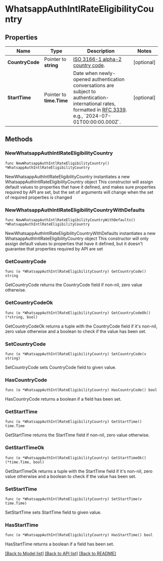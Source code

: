 # WhatsappAuthIntlRateEligibilityCountry

## Properties

Name | Type | Description | Notes
------------ | ------------- | ------------- | -------------
**CountryCode** | Pointer to **string** | [ISO 3166-1 alpha-2 country code](https://en.wikipedia.org/wiki/ISO_3166-1_alpha-2). | [optional] 
**StartTime** | Pointer to **time.Time** | Date when newly-opened authentication conversations are subject to authentication-international rates, formatted in [RFC 3339](https://datatracker.ietf.org/doc/html/rfc3339). e.g., &#x60;2024-07-01T00:00:00.000Z&#x60;. | [optional] 

## Methods

### NewWhatsappAuthIntlRateEligibilityCountry

`func NewWhatsappAuthIntlRateEligibilityCountry() *WhatsappAuthIntlRateEligibilityCountry`

NewWhatsappAuthIntlRateEligibilityCountry instantiates a new WhatsappAuthIntlRateEligibilityCountry object
This constructor will assign default values to properties that have it defined,
and makes sure properties required by API are set, but the set of arguments
will change when the set of required properties is changed

### NewWhatsappAuthIntlRateEligibilityCountryWithDefaults

`func NewWhatsappAuthIntlRateEligibilityCountryWithDefaults() *WhatsappAuthIntlRateEligibilityCountry`

NewWhatsappAuthIntlRateEligibilityCountryWithDefaults instantiates a new WhatsappAuthIntlRateEligibilityCountry object
This constructor will only assign default values to properties that have it defined,
but it doesn't guarantee that properties required by API are set

### GetCountryCode

`func (o *WhatsappAuthIntlRateEligibilityCountry) GetCountryCode() string`

GetCountryCode returns the CountryCode field if non-nil, zero value otherwise.

### GetCountryCodeOk

`func (o *WhatsappAuthIntlRateEligibilityCountry) GetCountryCodeOk() (*string, bool)`

GetCountryCodeOk returns a tuple with the CountryCode field if it's non-nil, zero value otherwise
and a boolean to check if the value has been set.

### SetCountryCode

`func (o *WhatsappAuthIntlRateEligibilityCountry) SetCountryCode(v string)`

SetCountryCode sets CountryCode field to given value.

### HasCountryCode

`func (o *WhatsappAuthIntlRateEligibilityCountry) HasCountryCode() bool`

HasCountryCode returns a boolean if a field has been set.

### GetStartTime

`func (o *WhatsappAuthIntlRateEligibilityCountry) GetStartTime() time.Time`

GetStartTime returns the StartTime field if non-nil, zero value otherwise.

### GetStartTimeOk

`func (o *WhatsappAuthIntlRateEligibilityCountry) GetStartTimeOk() (*time.Time, bool)`

GetStartTimeOk returns a tuple with the StartTime field if it's non-nil, zero value otherwise
and a boolean to check if the value has been set.

### SetStartTime

`func (o *WhatsappAuthIntlRateEligibilityCountry) SetStartTime(v time.Time)`

SetStartTime sets StartTime field to given value.

### HasStartTime

`func (o *WhatsappAuthIntlRateEligibilityCountry) HasStartTime() bool`

HasStartTime returns a boolean if a field has been set.


[[Back to Model list]](../README.md#documentation-for-models) [[Back to API list]](../README.md#documentation-for-api-endpoints) [[Back to README]](../README.md)


